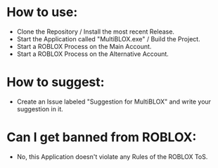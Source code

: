 # How to use:
- Clone the Repository / Install the most recent Release.
- Start the Application called "MultiBLOX.exe" / Build the Project.
- Start a ROBLOX Process on the Main Account.
- Start a ROBLOX Process on the Alternative Account.

# How to suggest:
- Create an Issue labeled "Suggestion for MultiBLOX" and write your suggestion in it.

# Can I get banned from ROBLOX:
- No, this Application doesn't violate any Rules of the ROBLOX ToS.